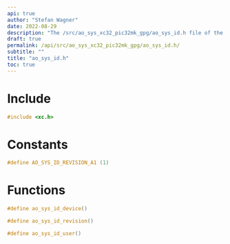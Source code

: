 ```yaml
---
api: true
author: "Stefan Wagner"
date: 2022-08-29
description: "The /src/ao_sys_xc32_pic32mk_gpg/ao_sys_id.h file of the ao real-time operating system."
draft: true
permalink: /api/src/ao_sys_xc32_pic32mk_gpg/ao_sys_id.h/
subtitle: ""
title: "ao_sys_id.h"
toc: true
---
```


# Include

```c
#include <xc.h>
```

# Constants

```c
#define AO_SYS_ID_REVISION_A1 (1)
```

# Functions

```c
#define ao_sys_id_device()
```

```c
#define ao_sys_id_revision()
```

```c
#define ao_sys_id_user()
```

